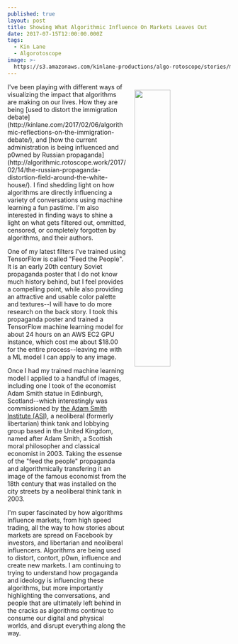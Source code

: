 ```yaml
---
published: true
layout: post
title: Showing What Algorithmic Influence On Markets Leaves Out
date: 2017-07-15T12:00:00.000Z
tags:
  - Kin Lane
  - Algorotoscope
image: >-
  https://s3.amazonaws.com/kinlane-productions/algo-rotoscope/stories/markets/feed-the-people-economics.jpg
---
```

<p><img src="https://s3.amazonaws.com/kinlane-productions/algo-rotoscope/stories/markets/feed-the-people-economics.jpg" align="right" width="40%" style="padding: 15px;" /></p>I've been playing with different ways of visualizing the impact that algorithms are making on our lives. How they are being [used to distort the immigration debate](http://kinlane.com/2017/02/06/algorithmic-reflections-on-the-immigration-debate/), and [how the current administration is being influenced and p0wned by Russian propaganda](http://algorithmic.rotoscope.work/2017/02/14/the-russian-propaganda-distortion-field-around-the-white-house/). I find shedding light on how algorithms are directly influencing a variety of conversations using machine learning a fun pastime. I'm also interested in finding ways to shine a light on what gets filtered out, ommitted, censored, or completely forgotten by algorithms, and their authors.

One of my latest filters I've trained using TensorFlow is called "Feed the People". It is an early 20th century Soviet propaganda poster that I do not know much history behind, but I feel provides a compelling point, while also providing an attractive and usable color palette and textures--I will have to do more research on the back story. I took this propaganda poster and trained a TensorFlow machine learning model for about 24 hours on an AWS EC2 GPU instance, which cost me about $18.00 for the entire process--leaving me with a ML model I can apply to any image.

Once I had my trained machine learning model I applied to a handful of images, including one I took of the economist Adam Smith statue in Edinburgh, Scotland--which interestingly was commissioned by [the Adam Smith Institute (ASI)](https://en.wikipedia.org/wiki/Adam_Smith_Institute), a neoliberal (formerly libertarian) think tank and lobbying group based in the United Kingdom, named after Adam Smith, a Scottish moral philosopher and classical economist in 2003. Taking the essense of the "feed the people" propaganda and algorithmically transfering it an image of the famous economist from the 18th century that was installed on the city streets by a neoliberal think tank in 2003.

I'm super fascinated by how algorithms influence markets, from high speed trading, all the way to how stories about markets are spread on Facebook by investors, and libertarian and neoliberal influencers. Algorithms are being used to distort, contort, p0wn, influence and create new markets. I am continuing to trying to understand how progaganda and ideology is influencing these algorithms, but more importantly highlighting the conversations, and people that are ultimately left behind in the cracks as algorithms continue to consume our digital and physical worlds, and disrupt everything along the way.